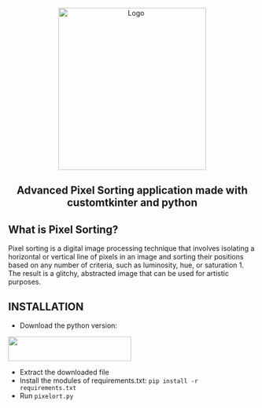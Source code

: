 <br />
<div align="center">
  <img src="https://github.com/Akascape/CTkMenuBar/assets/89206401/c8cf8d66-0864-4d0f-8642-ad3758406c56" alt="Logo" width="300" height="330">
  <h2 align="center">Advanced Pixel Sorting application made with customtkinter and python</h2>
</div>

## What is Pixel Sorting?
Pixel sorting is a digital image processing technique that involves isolating a horizontal or vertical line of pixels in an image and sorting their positions based on any number of criteria, such as luminosity, hue, or saturation 1. The result is a glitchy, abstracted image that can be used for artistic purposes.

## INSTALLATION
- Download the python version:
  
 [<img src="https://img.shields.io/badge/DOWNLOAD-informational?style=flat&logo=python&logoColor=blue&color=eaea4a" width=250 height=50>](https://github.com/Akascape/Pixelort/archive/refs/heads/main.zip)
- Extract the downloaded file
- Install the modules of requirements.txt: `pip install -r requirements.txt`
- Run `pixelort.py`
